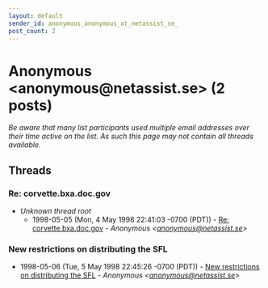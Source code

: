 ```yaml
---
layout: default
sender_id: anonymous_anonymous_at_netassist_se_
post_count: 2
---
```


# Anonymous <anonymous<span>@</span>netassist.se> (2 posts)

_Be aware that many list participants used multiple email addresses over their time active on the list. As such this page may not contain all threads available._

## Threads

### Re: corvette.bxa.doc.gov
+ _Unknown thread root_
  + 1998-05-05 (Mon, 4 May 1998 22:41:03 -0700 (PDT)) - [Re: corvette.bxa.doc.gov](/archive/1998/05/38a5f0214a33c9f10f14e2290db38b187050e37e92a62b3cc39cb86615840767) - _Anonymous \<anonymous@netassist.se\>_

### New restrictions on distributing the SFL
+ 1998-05-06 (Tue, 5 May 1998 22:45:26 -0700 (PDT)) - [New restrictions on distributing the SFL](/archive/1998/05/39119636ce1bf1c8d66082daa7a421b6d081cd112fd843dd4ab525f3928f6c21) - _Anonymous \<anonymous@netassist.se\>_

